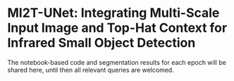 # MI2T-UNet: Integrating Multi-Scale Input Image and Top-Hat Context for Infrared Small Object Detection

The notebook-based code and segmentation results for each epoch will be shared here, until then all relevant queries are welcomed.
